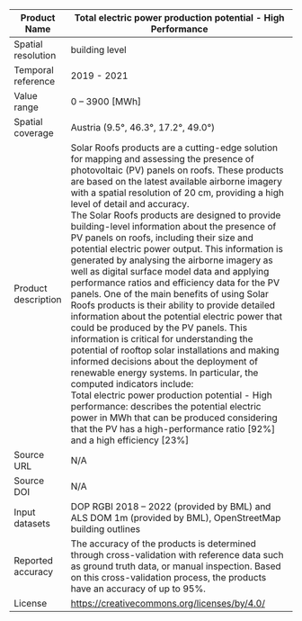 |Product Name| Total electric power production potential - High Performance |
| --- | --- |
| Spatial resolution |  building level |
| Temporal reference | 2019 - 2021 |
| Value range | 0 – 3900 [MWh] |
| Spatial coverage | Austria (9.5°, 46.3°, 17.2°, 49.0°) |
| Product description | Solar Roofs products are a cutting-edge solution for mapping and assessing the presence of photovoltaic (PV) panels on roofs. These products are based on the latest available airborne imagery with a spatial resolution of 20 cm, providing a high level of detail and accuracy.<br>The Solar Roofs products are designed to provide building-level information about the presence of PV panels on roofs, including their size and potential electric power output. This information is generated by analysing the airborne imagery as well as digital surface model data and applying performance ratios and efficiency data for the PV panels. One of the main benefits of using Solar Roofs products is their ability to provide detailed information about the potential electric power that could be produced by the PV panels. This information is critical for understanding the potential of rooftop solar installations and making informed decisions about the deployment of renewable energy systems. In particular, the computed indicators include: <br>Total electric power production potential - High performance: describes the potential electric power in MWh that can be produced considering that the PV has a high-performance ratio [92%] and a high efficiency [23%]|
| Source URL | N/A |
| Source DOI | N/A |
| Input datasets | DOP RGBI 2018 – 2022 (provided by BML) and ALS DOM 1m (provided by BML), OpenStreetMap building outlines |
| Reported accuracy | The accuracy of the products is determined through cross-validation with reference data such as ground truth data, or manual inspection. Based on this cross-validation process, the products have an accuracy of up to 95%.|
| License | https://creativecommons.org/licenses/by/4.0/|
